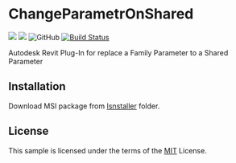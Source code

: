 ﻿# ChangeParametrOnShared
![](https://img.shields.io/badge/Revit%20API-2019-blue)
![](https://img.shields.io/badge/.NET-4.7.2-blue)
![GitHub](https://img.shields.io/github/license/MyN1ckName/ChangeParametrOnShared?color=blue)
[![Build Status](https://travis-ci.com/MyN1ckName/ChangeParametrOnShared.svg?branch=master)](https://travis-ci.com/MyN1ckName/ChangeParametrOnShared)

Autodesk Revit Plug-In for replace a Family Parameter to a Shared Parameter
## Installation
Download MSI package from [Isnstaller](https://github.com/MyN1ckName/ChangeParametrOnShared/tree/master/Installer) folder.
## License
This sample is licensed under the terms of the [MIT](https://opensource.org/licenses/MIT) License.